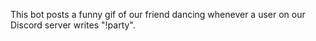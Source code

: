 This bot posts a funny gif of our friend dancing whenever a user on our Discord server writes "!party".
